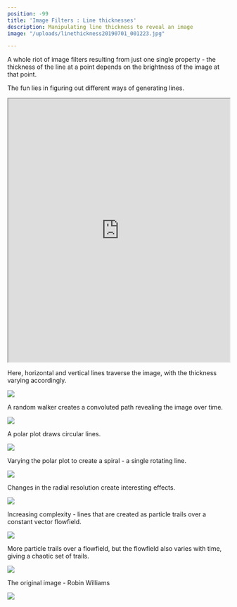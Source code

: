 ```yaml
---
position: -99
title: 'Image Filters : Line thicknesses'
description: Manipulating line thickness to reveal an image
image: "/uploads/linethickness20190701_001223.jpg"

---
```

A whole riot of image filters resulting from just one single property - the thickness of the line at a point depends on the brightness of the image at that point.

The fun lies in figuring out different ways of generating lines.

<iframe src="https://editor.p5js.org/jesalmehta/embed/X8RciQbfn" width="100%" height="600"></iframe>

Here, horizontal and vertical lines traverse the image, with the thickness varying accordingly.

![](/uploads/linear-2x3.jpg)

A random walker creates a convoluted path revealing the image over time.

![](/uploads/linden-20190701_223335.jpg)

A polar plot draws circular lines.

![](/uploads/linden-20190701_232744.jpg)

Varying the polar plot to create a spiral - a single rotating line.

![](/uploads/linden-20190702_115048.jpg)

Changes in the radial resolution create interesting effects.

![](/uploads/linden-20190701_233233.jpg)

Increasing complexity - lines that are created as particle trails over a constant vector flowfield.

![](/uploads/linethicknessflowfield-20190702_015852.jpg)

More particle trails over a flowfield, but the flowfield also varies with time, giving a chaotic set of trails.

![](/uploads/linethicknessflowfield-20190702_020832.jpg)

The original image - Robin Williams

![](/uploads/robin.jpg)